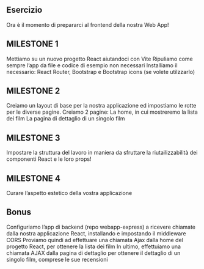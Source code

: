 ## Esercizio
Ora è il momento di prepararci al frontend della nostra Web App!

## MILESTONE 1
Mettiamo su un nuovo progetto React aiutandoci con Vite
Ripuliamo come sempre l’app da file e codice di esempio non necessari
Installiamo il necessario: React Router, Bootstrap e Bootstrap icons (se volete utilzzarlo)

## MILESTONE 2
Creiamo un layout di base per la nostra applicazione ed impostiamo le rotte per le diverse pagine.
Creiamo 2 pagine:
La home, in cui mostreremo la lista dei film
La pagina di dettaglio di un singolo film

## MILESTONE 3
Impostare la struttura del lavoro in maniera da sfruttare la riutailizzabilità dei componenti React e le loro props!

## MILESTONE 4
Curare l’aspetto estetico della vostra applicazione

## Bonus
Configuriamo l’app di backend (repo webapp-express) a ricevere chiamate dalla nostra applicazione React, installando e impostando il middleware CORS
Proviamo quindi ad effettuare una chiamata Ajax dalla home del progetto React, per ottenere la lista dei film
In ultimo, effettuiamo una chiamata AJAX dalla pagina di dettaglio per ottenere il dettaglio di un singolo film, comprese le sue recensioni